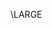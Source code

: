 <!-- Copyright (C) 2024  Kevin Sandom -->
<!-- Make the text larger from now on. Best used in a block or column. -->
\LARGE
